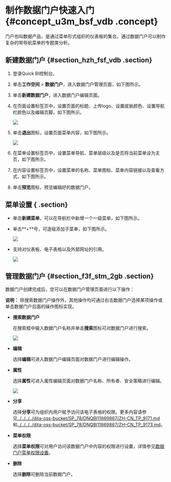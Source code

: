 # 制作数据门户快速入门 {#concept_u3m_bsf_vdb .concept}

门户也叫数据产品，是通过菜单形式组织的仪表板的集合。通过数据门户可以制作复杂的带导航菜单的专题类分析。

## 新建数据门户 {#section_hzh_fsf_vdb .section}

1.  登录Quick BI控制台。
2.  单击**工作空间** \> **数据门户**，进入数据门户管理页面，如下图所示。
3.  单击**新建数据门户**，进入数据门户编辑页面。
4.  在页面设置标签页中，设置页面的标题、上传logo、设置皮肤颜色、设置导航栏颜色以及编辑页脚，如下图所示。

    ![](http://static-aliyun-doc.oss-cn-hangzhou.aliyuncs.com/assets/img/9148/15560062241904_zh-CN.png)

5.  单击**退出**图标，设置页面菜单内容，如下图所示。

    ![](http://static-aliyun-doc.oss-cn-hangzhou.aliyuncs.com/assets/img/9148/15560062241905_zh-CN.png)

6.  在菜单设置标签页中，设置菜单导航、菜单层级以及是否将当前菜单设为主页，如下图所示。
7.  在内容设置标签页中，设置菜单的名称、菜单图标、菜单内容链接以及查看方式，如下图所示。
8.  单击**预览**图标，预览编辑好的数据门户。

## 菜单设置 { .section}

-   单击**新建菜单**，可以在导航栏中新增一个一级菜单，如下图所示。
-   单击**+**号，可逐级添加子菜单，如下图所示。

    ![](http://static-aliyun-doc.oss-cn-hangzhou.aliyuncs.com/assets/img/9148/15560062241910_zh-CN.png)

-   支持对仪表板、电子表格以及外部网址的引用。

    ![](http://static-aliyun-doc.oss-cn-hangzhou.aliyuncs.com/assets/img/9148/15560062241911_zh-CN.png)


## 管理数据门户 {#section_f3f_stm_2gb .section}

数据门户创建完成后，您可以在数据门户管理页面进行以下操作：

**说明：** 除搜索数据门户操作外，其他操作均可通过右击数据门户选择某项操作或单击数据门户后面的操作图标实现。

-   **搜索数据门户**

    在搜索框中输入数据门户名称并单击**搜索**图标可对数据门户进行搜索。

    ![](http://static-aliyun-doc.oss-cn-hangzhou.aliyuncs.com/assets/img/9148/155600622434766_zh-CN.png)

-   **编辑**

    选择**编辑**可进入数据门户编辑页面对数据门户进行编辑操作。

-   **属性**

    选择**属性**可进入属性编辑页面对数据门户名称、所有者、安全策略进行编辑。

    ![](http://static-aliyun-doc.oss-cn-hangzhou.aliyuncs.com/assets/img/9148/155600622434767_zh-CN.png)

-   **分享**

    选择**分享**可为组织内用户赋予访问该电子表格的权限。更多内容请参见[../../../../dita-oss-bucket/SP\_78/DNQBI11869867/ZH-CN\_TP\_9171.md](../../../../intl.zh-CN/快速入门/分享报表/群空间下数据对象的分享.md)和[../../../../dita-oss-bucket/SP\_78/DNQBI11869867/ZH-CN\_TP\_9173.md](../../../../intl.zh-CN/快速入门/分享报表/个人空间下数据对象的分享.md)。

-   **菜单权限**

    选择**菜单权限**可对用户访问该数据门户中内容的权限进行设置，详情参见[数据门户菜单权限设置](../../../../intl.zh-CN/用户指南/权限管理/数据门户菜单权限设置.md)。

-   **删除**

    选择**删除**可删除当前数据门户。


